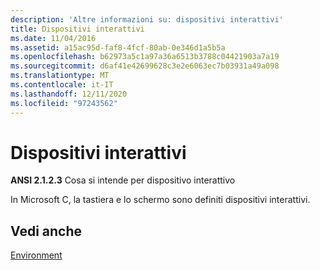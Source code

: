 ```yaml
---
description: 'Altre informazioni su: dispositivi interattivi'
title: Dispositivi interattivi
ms.date: 11/04/2016
ms.assetid: a15ac95d-faf8-4fcf-80ab-0e346d1a5b5a
ms.openlocfilehash: b62973a5c1a97a36a6513b3788c04421903a7a19
ms.sourcegitcommit: d6af41e42699628c3e2e6063ec7b03931a49a098
ms.translationtype: MT
ms.contentlocale: it-IT
ms.lasthandoff: 12/11/2020
ms.locfileid: "97243562"
---
```

# <a name="interactive-devices"></a>Dispositivi interattivi

**ANSI 2.1.2.3** Cosa si intende per dispositivo interattivo

In Microsoft C, la tastiera e lo schermo sono definiti dispositivi interattivi.

## <a name="see-also"></a>Vedi anche

[Environment](../c-language/environment.md)

